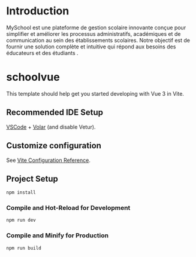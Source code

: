 # Introduction
MySchool est une plateforme de gestion scolaire innovante conçue pour simplifier et améliorer les processus administratifs, académiques et de communication au sein des établissements scolaires. Notre objectif est de fournir une solution complète et intuitive qui répond aux besoins des éducateurs et des étudiants .

# schoolvue

This template should help get you started developing with Vue 3 in Vite.

## Recommended IDE Setup

[VSCode](https://code.visualstudio.com/) + [Volar](https://marketplace.visualstudio.com/items?itemName=Vue.volar) (and disable Vetur).

## Customize configuration

See [Vite Configuration Reference](https://vitejs.dev/config/).

## Project Setup

```sh
npm install
```

### Compile and Hot-Reload for Development

```sh
npm run dev
```

### Compile and Minify for Production

```sh
npm run build
```
